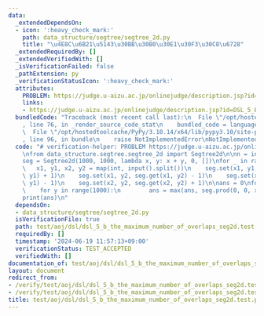 ```yaml
---
data:
  _extendedDependsOn:
  - icon: ':heavy_check_mark:'
    path: data_structure/segtree/segtree_2d.py
    title: "\u4E8C\u6B21\u5143\u30BB\u30B0\u30E1\u30F3\u30C8\u6728"
  _extendedRequiredBy: []
  _extendedVerifiedWith: []
  _isVerificationFailed: false
  _pathExtension: py
  _verificationStatusIcon: ':heavy_check_mark:'
  attributes:
    PROBLEM: https://judge.u-aizu.ac.jp/onlinejudge/description.jsp?id=DSL_5_B
    links:
    - https://judge.u-aizu.ac.jp/onlinejudge/description.jsp?id=DSL_5_B
  bundledCode: "Traceback (most recent call last):\n  File \"/opt/hostedtoolcache/PyPy/3.10.14/x64/lib/pypy3.10/site-packages/onlinejudge_verify/documentation/build.py\"\
    , line 76, in _render_source_code_stat\n    bundled_code = language.bundle(\n\
    \  File \"/opt/hostedtoolcache/PyPy/3.10.14/x64/lib/pypy3.10/site-packages/onlinejudge_verify/languages/python.py\"\
    , line 96, in bundle\n    raise NotImplementedError\nNotImplementedError\n"
  code: "# verification-helper: PROBLEM https://judge.u-aizu.ac.jp/onlinejudge/description.jsp?id=DSL_5_B\n\
    \nfrom data_structure.segtree.segtree_2d import Segtree2d\n\nn = int(input())\n\
    seg = Segtree2d(1000, 1000, lambda x, y: x + y, 0, [])\nfor _ in range(n):\n \
    \   x1, y1, x2, y2 = map(int, input().split())\n    seg.set(x1, y1, seg.get(x1,\
    \ y1) + 1)\n    seg.set(x1, y2, seg.get(x1, y2) - 1)\n    seg.set(x2, y1, seg.get(x2,\
    \ y1) - 1)\n    seg.set(x2, y2, seg.get(x2, y2) + 1)\n\nans = 0\nfor x in range(1000):\n\
    \    for y in range(1000):\n        ans = max(ans, seg.prod(0, 0, x + 1, y + 1))\n\
    print(ans)\n"
  dependsOn:
  - data_structure/segtree/segtree_2d.py
  isVerificationFile: true
  path: test/aoj/dsl/dsl_5_b_the_maximum_number_of_overlaps_seg2d.test.py
  requiredBy: []
  timestamp: '2024-06-19 11:57:13+09:00'
  verificationStatus: TEST_ACCEPTED
  verifiedWith: []
documentation_of: test/aoj/dsl/dsl_5_b_the_maximum_number_of_overlaps_seg2d.test.py
layout: document
redirect_from:
- /verify/test/aoj/dsl/dsl_5_b_the_maximum_number_of_overlaps_seg2d.test.py
- /verify/test/aoj/dsl/dsl_5_b_the_maximum_number_of_overlaps_seg2d.test.py.html
title: test/aoj/dsl/dsl_5_b_the_maximum_number_of_overlaps_seg2d.test.py
---
```

